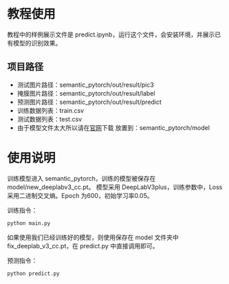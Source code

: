 # 教程使用

教程中的样例展示文件是 predict.ipynb，运行这个文件，会安装环境，并展示已有模型的识别效果。

## 项目路径

* 测试图片路径：semantic_pytorch/out/result/pic3
* 掩膜图片路径：semantic_pytorch/out/result/label
* 预测图片路径：semantic_pytorch/out/result/predict
* 训练数据列表：train.csv
* 测试数据列表：test.csv
* 由于模型文件太大所以请在[官网](https://openbayes.com/console/openbayes/containers/dOPqM4QBeM6 )下载 放置到：semantic_pytorch/model

# 使用说明

训练模型进入 semantic_pytorch，训练的模型被保存在 model/new_deeplabv3_cc.pt。
模型采用 DeepLabV3plus，训练参数中，Loss 采用二进制交叉熵。Epoch 为600，初始学习率0.05。

训练指令：

```sh
python main.py
```

如果使用我们已经训练好的模型，则使用保存在 model 文件夹中 fix_deeplab_v3_cc.pt，在 predict.py 中直接调用即可。

预测指令：

```sh
python predict.py
```



